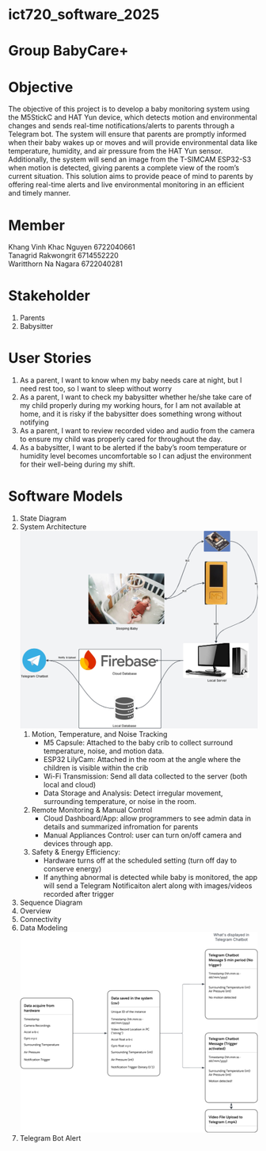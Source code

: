 # ict720_software_2025

# Group BabyCare+

# Objective
  The objective of this project is to develop a baby monitoring system using the M5StickC and HAT Yun device, which detects motion and environmental changes and sends real-time notifications/alerts to parents through a Telegram bot. The system will ensure that parents are promptly informed when their baby wakes up or moves and will provide environmental data like temperature, humidity, and air pressure from the HAT Yun sensor. Additionally, the system will send an image from the T-SIMCAM ESP32-S3 when motion is detected, giving parents a complete view of the room’s current situation. This solution aims to provide peace of mind to parents by offering real-time alerts and live environmental monitoring in an efficient and timely manner.

# Member
Khang Vinh Khac Nguyen 6722040661 \
Tanagrid Rakwongrit 6714552220 \
Waritthorn Na Nagara 6722040281

# Stakeholder
1. Parents
2. Babysitter

# User Stories
1. As a parent, I want to know when my baby needs care at night, but I need rest too, so I want to sleep without worry
2. As a parent, I want to check my babysitter whether he/she take care of my child properly during my working hours, for I am not available at home, and it is risky if the babysitter does something wrong without notifying
3. As a parent, I want to review recorded video and audio from the camera to ensure my child was properly cared for throughout the day.
4. As a babysitter, I want to be alerted if the baby’s room temperature or humidity level becomes uncomfortable so I can adjust the environment for their well-being during my shift.


# Software Models
1. State Diagram
2. System Architecture
   ![System Architecture](https://github.com/khangnkv/ict720_software_2025/blob/main/System%20Architecutre.png)
    1. Motion, Temperature, and Noise Tracking
       - M5 Capsule: Attached to the baby crib to collect surround temperature, noise, and motion data.
       - ESP32 LilyCam: Attached in the room at the angle where the children is visible within the crib
       - Wi-Fi Transmission: Send all data collected to the server (both local and cloud)
       - Data Storage and Analysis: Detect irregular movement, surrounding temperature, or noise in the room.
   2. Remote Monitoring & Manual Control
       - Cloud Dashboard/App: allow programmers to see admin data in details and summarized infromation for parents
       - Manual Appliances Control: user can turn on/off camera and devices through app.
   3. Safety & Energy Efficiency:
       - Hardware turns off at the scheduled setting (turn off day to conserve energy)
       - If anything abnormal is detected while baby is monitored, the app will send a Telegram Notificaiton alert along with images/videos recorded after trigger
3. Sequence Diagram
4. Overview
5. Connectivity
6. Data Modeling
  ![Baby Chatbot Modeling](https://github.com/khangnkv/ict720_software_2025/blob/main/Baby%20Telegram%20Chatbot.png)
7. Telegram Bot Alert
